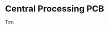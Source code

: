 # Central Processing PCB
[Test](https://github.com/Jbruslind/ECE44x_Senior_Design/blob/master/Design%20files/Central%20Procesing%20PCB/Central_PCB_Packet.pdf)
